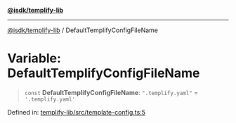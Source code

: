 [**@isdk/templify-lib**](../README.md)

***

[@isdk/templify-lib](../globals.md) / DefaultTemplifyConfigFileName

# Variable: DefaultTemplifyConfigFileName

> `const` **DefaultTemplifyConfigFileName**: `".templify.yaml"` = `'.templify.yaml'`

Defined in: [templify-lib/src/template-config.ts:5](https://github.com/isdk/templify-lib.js/blob/a5ba1d5b12827ec345476be84dc8b8526ad30e2c/src/template-config.ts#L5)
